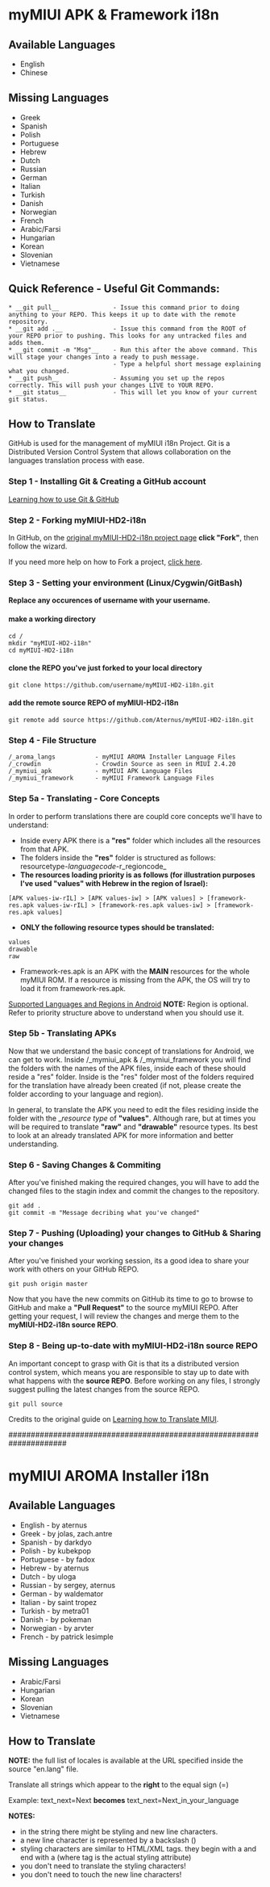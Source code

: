 # myMIUI APK & Framework i18n

## Available Languages
* English
* Chinese

## Missing Languages
* Greek
* Spanish
* Polish
* Portuguese
* Hebrew
* Dutch
* Russian
* German
* Italian
* Turkish
* Danish
* Norwegian
* French
* Arabic/Farsi
* Hungarian
* Korean
* Slovenian
* Vietnamese

## Quick Reference - Useful Git Commands:
```
* __git pull__               - Issue this command prior to doing anything to your REPO. This keeps it up to date with the remote repository.
* __git add .__              - Issue this command from the ROOT of your REPO prior to pushing. This looks for any untracked files and adds them.
* __git commit -m "Msg"__    - Run this after the above command. This will stage your changes into a ready to push message.
                             - Type a helpful short message explaining what you changed.
* __git push__               - Assuming you set up the repos correctly. This will push your changes LIVE to YOUR REPO.
* __git status__             - This will let you know of your current git status.
```

## How to Translate
GitHub is used for the management of myMIUI i18n Project.
Git is a Distributed Version Control System that allows collaboration on the languages translation process with ease.

### Step 1 - Installing Git & Creating a GitHub account
[Learning how to use Git & GitHub](http://gitimmersion.com/)

### Step 2 - Forking myMIUI-HD2-i18n
In GitHub, on the [original myMIUI-HD2-i18n project page](https://github.com/Aternus/myMIUI-HD2-i18n) __click "Fork"__, then follow the wizard.

If you need more help on how to Fork a project, [click here](https://help.github.com/articles/fork-a-repo).

### Step 3 - Setting your environment (Linux/Cygwin/GitBash)
__Replace any occurences of username with your username.__

#### make a working directory
```
cd /
mkdir "myMIUI-HD2-i18n"
cd myMIUI-HD2-i18n
```
#### clone the REPO you've just forked to your local directory
```
git clone https://github.com/username/myMIUI-HD2-i18n.git
```
#### add the remote source REPO of myMIUI-HD2-i18n
```
git remote add source https://github.com/Aternus/myMIUI-HD2-i18n.git
```
### Step 4 - File Structure
```
/_aroma_langs           - myMIUI AROMA Installer Language Files
/_crowdin               - Crowdin Source as seen in MIUI 2.4.20
/_mymiui_apk            - myMIUI APK Language Files
/_mymiui_framework      - myMIUI Framework Language Files
```

### Step 5a - Translating - Core Concepts
In order to perform translations there are coupld core concepts we'll have to understand:
* Inside every APK there is a __"res"__ folder which includes all the resources from that APK.
* The folders inside the __"res"__ folder is structured as follows: resourcetype-_languagecode_-r_regioncode_
* __The resources loading priority is as follows (for illustration purposes I've used "values" with Hebrew in the region of Israel):__
```
[APK values-iw-rIL] > [APK values-iw] > [APK values] > [framework-res.apk values-iw-rIL] > [framework-res.apk values-iw] > [framework-res.apk values]
```
* __ONLY the following resource types should be translated:__
```
values
drawable
raw
```
* Framework-res.apk is an APK with the __MAIN__ resources for the whole myMIUI ROM. If a resource is missing from the APK, the OS will try to load it from framework-res.apk.

[Supported Languages and Regions in Android](http://colincooper.net/blog/2011/02/17/android-supported-language-and-locales/)
__NOTE:__ Region is optional. Refer to priority structure above to understand when you should use it.

### Step 5b - Translating APKs
Now that we understand the basic concept of translations for Android, we can get to work.
Inside /_mymiui_apk & /_mymiui_framework you will find the folders with the names of the APK files, inside each of these should reside a "res" folder.
Inside is the "res" folder most of the folders required for the translation have already been created (if not, please create the folder according to your language and region).

In general, to translate the APK you need to edit the files residing inside the folder with the __resource type_ of __"values"__.
Although rare, but at times you will be required to translate __"raw"__ and __"drawable"__ resource types.
Its best to look at an already translated APK for more information and better understanding.

### Step 6 - Saving Changes & Commiting
After you've finished making the required changes, you will have to add the changed files to the stagin index and commit the changes to the repository.
```
git add .
git commit -m "Message decribing what you've changed"
```

### Step 7 - Pushing (Uploading) your changes to GitHub & Sharing your changes
After you've finished your working session, its a good idea to share your work with others on your GitHub REPO.
```
git push origin master
```
Now that you have the new commits on GitHub its time to go to browse to GitHub and make a __"Pull Request"__ to the source myMIUI REPO.
After getting your request, I will review the changes and merge them to the __myMIUI-HD2-i18n source REPO__.

### Step 8 - Being up-to-date with myMIUI-HD2-i18n source REPO
An important concept to grasp with Git is that its a distributed version control system, which means you are responsible to stay up to date with what happens with the __source REPO__.
Before working on any files, I strongly suggest pulling the latest changes from the source REPO.
```
git pull source
```

Credits to the original guide on [Learning how to Translate MIUI](https://docs.google.com/document/d/1H8DoN6nnbsOGB_fauBiCcpyB4OAIEHjqEiJX322v45Y/edit).


#####################################################################

# myMIUI AROMA Installer i18n

## Available Languages
* English - by aternus
* Greek - by jolas, zach.antre
* Spanish - by darkdyo
* Polish - by kubekpop
* Portuguese - by fadox
* Hebrew - by aternus
* Dutch - by uloga
* Russian - by sergey, aternus
* German - by waldemator
* Italian - by saint tropez
* Turkish - by metra01
* Danish - by pokeman
* Norwegian - by arvter
* French - by patrick lesimple

## Missing Languages
* Arabic/Farsi
* Hungarian
* Korean
* Slovenian
* Vietnamese

## How to Translate

__NOTE:__ the full list of locales is available at the URL specified inside the source "en.lang" file.

Translate all strings which appear to the __right__ to the equal sign (=)

Example:
text_next=Next __becomes__ text_next=Next_in_your_language

__NOTES:__

* in the string there might be styling and new line characters.
* a new line character is represented by a backslash (\)
* styling characters are similar to HTML/XML tags. they begin with a <tag> and end with a </tag> (where tag is the actual styling attribute)
* you don't need to translate the styling characters!
* you don't need to touch the new line characters!
